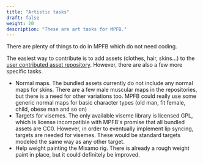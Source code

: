 ```yaml
---
title: "Artistic tasks"
draft: false
weight: 20
description: "These are art tasks for MPFB."
---
```


There are plenty of things to do in MPFB which do not need coding. 

The easiest way to contribute is to add assets (clothes, hair, skins...) to the [user contributed asset repository](http://www.makehumancommunity.org/content/user_contributed_assets.html). However, there are also a few more specific tasks.

- Normal maps. The bundled assets currently do not include any normal maps for skins. There are a few male muscular maps in the repositories, but there is a need for other variations too. MPFB could really use some generic normal maps for basic character types (old man, fit female, child, obese man and so on)
- Targets for visemes. The only available viseme library is licensed GPL, which is license incompatible with MPFB's promise that all bundled assets are CC0. However, in order to eventually implement lip syncing, targets are needed for visemes. These would be standard targets modeled the same way as any other target.
- Help weight painting the Mixamo rig. There is already a rough weight paint in place, but it could definitely be improved.

